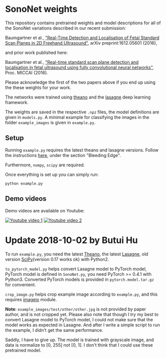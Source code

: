 # SonoNet weights

This repository contains pretrained weights and model descriptions for all of
the SonoNet variations described in our recent submission:

Baumgartner et al., ["Real-Time Detection and Localisation of Fetal Standard Scan Planes in 2D
Freehand Ultrasound"](https://arxiv.org/abs/1612.05601), arXiv preprint:1612.05601 (2016),

and prior work published here:

Baumgartner et al., ["Real-time standard scan plane detection and localisation in fetal ultrasound
using fully convolutional neural networks"](http://link.springer.com/chapter/10.1007/978-3-319-46723-8_24), Proc. MICCAI (2016).

Please acknowledge the first of the two papers above if you end up using the
these weights for your work.

The networks were trained using [theano](http://deeplearning.net/software/theano/)
and the [lasagne](https://github.com/Lasagne/Lasagne) deep learning framework.

The weights are saved in the respective `.npz` files, the model definitions are
given in `models.py`. A minimal example for classifying the images in the folder
`example_images` is given in `example.py`.

## Setup

Running `example.py` requires the latest theano and lasagne versions. Follow
the instructions [here](http://lasagne.readthedocs.io/en/latest/user/installation.html),
under the section "Bleeding Edge".

Furthermore, `numpy`, `scipy` are required.

Once everything is set up you can simply run:

    python example.py 

## Demo videos

Demo videos are available on Youtube:

[![Youtube video 1](http://img.youtube.com/vi/yPCvAdOYncQ/0.jpg)](http://www.youtube.com/watch?v=yPCvAdOYncQ)
[![Youtube video 2](http://img.youtube.com/vi/4V8V0jF0zFc/0.jpg)](http://www.youtube.com/watch?v=4V8V0jF0zFc)


# Update 2018-10-02 by Butui Hu

To run `example.py`, you need the latest [Theano](https://github.com/Theano/Theano), the latest [Lasagne](https://github.com/Lasagne/Lasagne), old version [SciPy](https://www.scipy.org/)(version 0.17 works ok) with Python2.

`to_pytorch_model.py` helps convert Lasagne model to PyTorch model, PyTorch model is defined in `SonoNet.py`, you need PyTorch >= 0.4.1 with Python3. Converted PyTorch models is provided in `pytorch.model.tar.gz` for convenient.

`crop_image.py` helps crop example image according to `example.py`, and this requires [imageio](http://imageio.github.io/) module.

**Note**: `example_images/test/other/other.jpg` is not provided by paper author, and is not cropped yet. Please also note that though I try my best to convert Lasagne model to PyTorch model, I could not make sure that the model works as expected in Lasagne. And after I write a simple script to run the example, I didn't get the same performance. 

Saddly, I have to give up. The model is trained with grayscale image, and data is normalize to [0, 255] not [0, 1]. I don't think that I could use these pretrained model.

